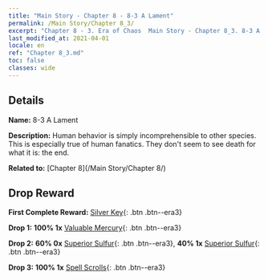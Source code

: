 ```yaml
---
title: "Main Story - Chapter 8 - 8-3 A Lament"
permalink: /Main Story/Chapter 8_3/
excerpt: "Chapter 8 - 3. Era of Chaos  Main Story - Chapter 8_3. 8-3 A Lament"
last_modified_at: 2021-04-01
locale: en
ref: "Chapter 8_3.md"
toc: false
classes: wide
---
```


## Details

 **Name:** 8-3 A Lament

 **Description:** Human behavior is simply incomprehensible to other species. This is especially true of human fanatics. They don't seem to see death for what it is: the end.

 **Related to:** [Chapter 8](/Main Story/Chapter 8/)

## Drop Reward

 **First Complete Reward:** [Silver Key](/Items/con_693/){: .btn .btn--era3}

 **Drop 1:** **100% 1x** [Valuable Mercury](/Items/mat_28/){: .btn .btn--era3}

 **Drop 2:** **60% 0x** [Superior Sulfur](/Items/mat_22/){: .btn .btn--era3}, **40% 1x** [Superior Sulfur](/Items/mat_22/){: .btn .btn--era3}

 **Drop 3:** **100% 1x** [Spell Scrolls](/Items/con_694/){: .btn .btn--era3}

